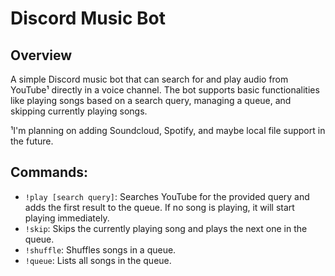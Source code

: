 Discord Music Bot
=================

Overview
--------
A simple Discord music bot that can search for and play audio from YouTube¹ directly in a voice channel. The bot supports basic functionalities like playing songs based on a search query, managing a queue, and skipping currently playing songs.

¹I'm planning on adding Soundcloud, Spotify, and maybe local file support in the future.

Commands:
----------
- `!play [search query]`: Searches YouTube for the provided query and adds the first result to the queue. If no song is playing, it will start playing immediately.
- `!skip`: Skips the currently playing song and plays the next one in the queue.
- `!shuffle`: Shuffles songs in a queue.
- `!queue`: Lists all songs in the queue.
